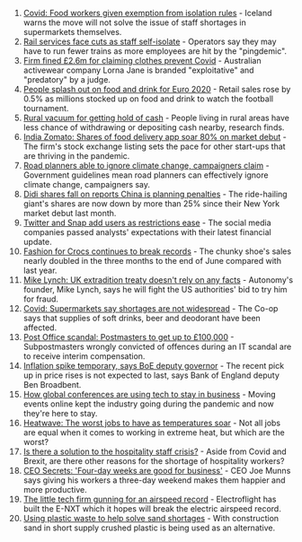 1. [Covid: Food workers given exemption from isolation rules](https://www.bbc.co.uk/news/business-57937342) - Iceland warns the move will not solve the issue of staff shortages in supermarkets themselves.
2. [Rail services face cuts as staff self-isolate](https://www.bbc.co.uk/news/business-57940660) - Operators say they may have to run fewer trains as more employees are hit by the "pingdemic".
3. [Firm fined £2.6m for claiming clothes prevent Covid](https://www.bbc.co.uk/news/business-57940657) - Australian activewear company Lorna Jane is branded "exploitative" and "predatory" by a judge.
4. [People splash out on food and drink for Euro 2020](https://www.bbc.co.uk/news/business-57939140) - Retail sales rose by 0.5% as millions stocked up on food and drink to watch the football tournament.
5. [Rural vacuum for getting hold of cash](https://www.bbc.co.uk/news/business-57941001) - People living in rural areas have less chance of withdrawing or depositing cash nearby, research finds.
6. [India Zomato: Shares of food delivery app soar 80% on market debut](https://www.bbc.co.uk/news/business-57938217) - The firm's stock exchange listing sets the pace for other start-ups that are thriving in the pandemic.
7. [Road planners able to ignore climate change, campaigners claim](https://www.bbc.co.uk/news/business-57935608) - Government guidelines mean road planners can effectively ignore climate change, campaigners say.
8. [Didi shares fall on reports China is planning penalties](https://www.bbc.co.uk/news/business-57938212) - The ride-hailing giant's shares are now down by more than 25% since their New York market debut last month.
9. [Twitter and Snap add users as restrictions ease](https://www.bbc.co.uk/news/business-57935258) - The social media companies passed analysts' expectations with their latest financial update.
10. [Fashion for Crocs continues to break records](https://www.bbc.co.uk/news/business-57935256) - The chunky shoe's sales nearly doubled in the three months to the end of June compared with last year.
11. [Mike Lynch: UK extradition treaty doesn't rely on any facts](https://www.bbc.co.uk/news/business-57933718) - Autonomy's founder, Mike Lynch, says he will fight the US authorities' bid to try him for fraud.
12. [Covid: Supermarkets say shortages are not widespread](https://www.bbc.co.uk/news/uk-57924264) - The Co-op says that supplies of soft drinks, beer and deodorant have been affected.
13. [Post Office scandal: Postmasters to get up to £100,000](https://www.bbc.co.uk/news/business-57928397) - Subpostmasters wrongly convicted of offences during an IT scandal are to receive interim compensation.
14. [Inflation spike temporary, says BoE deputy governor](https://www.bbc.co.uk/news/business-57922199) - The recent pick up in price rises is not expected to last, says Bank of England deputy Ben Broadbent.
15. [How global conferences are using tech to stay in business](https://www.bbc.co.uk/news/business-57817807) - Moving events online kept the industry going during the pandemic and now they're here to stay.
16. [Heatwave: The worst jobs to have as temperatures soar](https://www.bbc.co.uk/news/uk-wales-57914904) - Not all jobs are equal when it comes to working in extreme heat, but which are the worst?
17. [Is there a solution to the hospitality staff crisis?](https://www.bbc.co.uk/news/business-57817775) - Aside from Covid and Brexit, are there other reasons for the shortage of hospitality workers?
18. [CEO Secrets: 'Four-day weeks are good for business'](https://www.bbc.co.uk/news/business-57894093) - CEO Joe Munns says giving his workers a three-day weekend makes them happier and more productive.
19. [The little tech firm gunning for an airspeed record](https://www.bbc.co.uk/news/business-57747128) - Electroflight has built the E-NXT which it hopes will break the electric airspeed record.
20. [Using plastic waste to help solve sand shortages](https://www.bbc.co.uk/news/business-57832425) - With construction sand in short supply crushed plastic is being used as an alternative.
